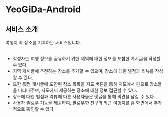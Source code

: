 # YeoGiDa-Android

## 서비스 소개
여행지 속 장소를 기록하는 서비스입니다.
<br>
<br>
- 작성자는 여행 정보를 공유하기 위한 지역에 대한 정보를 포함한 게시글을 작성할 수 있다. 
- 지역 게시글에 추천하는 장소를 추가할 수 있으며, 장소에 대한 별점과 리뷰를 작성할 수 있다.
- 또한 특정 게시글에 포함된 장소 목록을 지도 버튼을 통해 지도에서 핀으로 장소들을 나타내주며, 지도에서 제공하는 장소에 대한 정보 접근할 수 있다.
- 장소에 대한 별점과 리뷰에 다른 사용자들은 댓글을 통해 의견을 남길 수 있다.
- 사용자 팔로우 기능을 제공하여, 팔로우한 친구의 최근 여행지를 홈 화면에서 추가적으로 확인할 수 있다.
